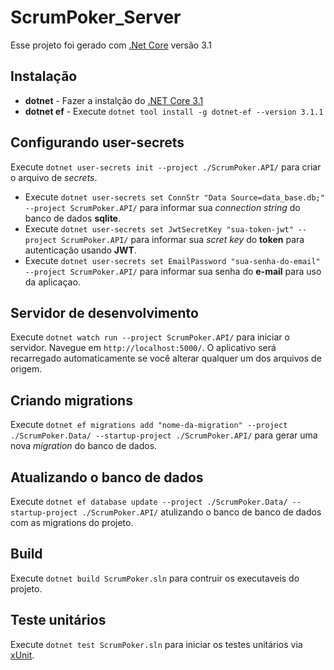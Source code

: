 # ScrumPoker_Server

Esse projeto foi gerado com  [.Net Core](https://dotnet.microsoft.com/download/dotnet-core/3.1) versão 3.1

## Instalação
- **dotnet** - Fazer a instalção do [.NET Core 3.1](https://dotnet.microsoft.com/download/dotnet-core/3.1)
- **dotnet ef** - Execute `dotnet tool install -g dotnet-ef --version 3.1.1`

## Configurando user-secrets
Execute `dotnet user-secrets init --project ./ScrumPoker.API/` para criar o arquivo de *secrets*.
- Execute `dotnet user-secrets set ConnStr "Data Source=data_base.db;" --project ScrumPoker.API/` para informar sua *connection string* do banco de dados **sqlite**.
- Execute `dotnet user-secrets set JwtSecretKey "sua-token-jwt" --project ScrumPoker.API/` para informar sua *scret key* do **token** para autenticação usando **JWT**.
- Execute `dotnet user-secrets set EmailPassword "sua-senha-do-email" --project ScrumPoker.API/` para informar sua senha do **e-mail** para uso da aplicaçao.


## Servidor de desenvolvimento
Execute `dotnet watch run --project ScrumPoker.API/` para iniciar o servidor. Navegue em `http://localhost:5000/`. O aplicativo será recarregado automaticamente se você alterar qualquer um dos arquivos de origem.

## Criando migrations
Execute `dotnet ef migrations add "nome-da-migration" --project ./ScrumPoker.Data/ --startup-project ./ScrumPoker.API/` para gerar uma nova *migration* do banco de dados.

## Atualizando o banco de dados
Execute `dotnet ef database update --project ./ScrumPoker.Data/ --startup-project ./ScrumPoker.API/` atulizando o banco de banco de dados com as migrations do projeto.

## Build
Execute `dotnet build ScrumPoker.sln` para contruir os executaveis do projeto.

## Teste unitários
Execute `dotnet test ScrumPoker.sln` para iniciar os testes unitários via [xUnit](https://xunit.net/).

